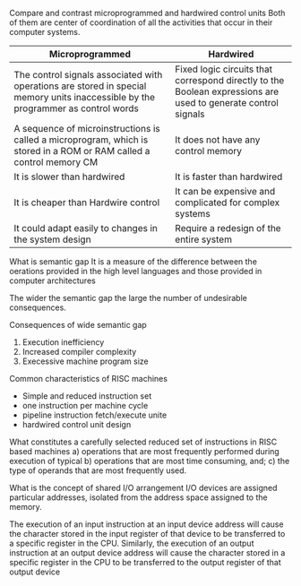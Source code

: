  Compare and contrast microprogrammed and hardwired control units
  Both of them are center of coordination of all the activities that occur in their computer systems. 

Microprogrammed | Hardwired
--- | ---
The control signals associated with operations are stored in special memory units inaccessible by the programmer as control words | Fixed logic circuits that correspond directly to the Boolean expressions are used to generate control signals
A sequence of microinstructions is called a microprogram, which is stored in a ROM or RAM called a control memory CM | It does not have any control memory
It is slower than hardwired | It is faster than hardwired
It is cheaper than Hardwire control | It can be expensive and complicated for complex systems
It could adapt easily to changes in the system design | Require a redesign of the entire system

What is semantic gap
It is a measure of the difference between the oerations provided in the high level languages and those provided in computer architectures

The wider the semantic gap the large the number of undesirable consequences. 

Consequences of wide semantic gap
1. Execution inefficiency
2. Increased compiler complexity
3. Execessive machine program size

Common characteristics of RISC machines
- Simple and reduced instruction set
- one instruction per machine cycle
- pipeline instruction fetch/execute unite
- hardwired control unit design

What constitutes a carefully selected reduced set of instructions in RISC based machines
a) operations that are most frequently performed during execution of typical
b) operations that are most time consuming, and;
c) the type of operands that are most frequently used.

What is the concept of shared I/O arrangement
I/O devices are assigned particular addresses, isolated from the address space assigned to the memory.

The execution of an input instruction at an input device address will cause the character
stored in the input register of that device to be transferred to a specific register in the
CPU.
Similarly, the execution of an output instruction at an output device address will cause the character stored in a specific register in the CPU to be transferred to the output register of that output device